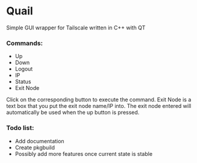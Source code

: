 # Quail
Simple GUI wrapper for Tailscale written in C++ with QT

### Commands:
- Up
- Down
- Logout
- IP
- Status
- Exit Node

Click on the corresponding button to execute the command. Exit Node is a text box that you put the exit node name/IP into. The exit node entered will automatically be used
when the up button is pressed.

### Todo list:
- Add documentation
- Create pkgbuild
- Possibly add more features once current state is stable
